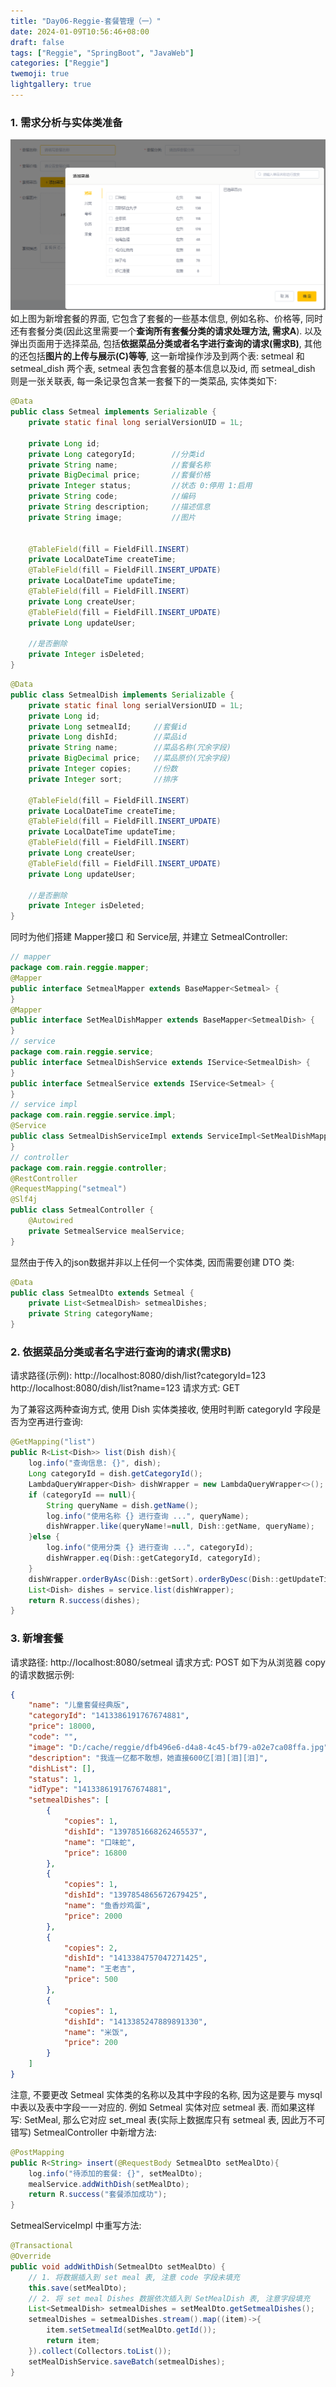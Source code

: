 ```yaml
---
title: "Day06-Reggie-套餐管理（一）"
date: 2024-01-09T10:56:46+08:00
draft: false
tags: ["Reggie", "SpringBoot", "JavaWeb"]
categories: ["Reggie"]
twemoji: true
lightgallery: true
---
```


### 1. 需求分析与实体类准备
![Alt text](image.png)
如上图为新增套餐的界面, 它包含了套餐的一些基本信息, 例如名称、价格等, 同时还有套餐分类(因此这里需要一个**查询所有套餐分类的请求处理方法, 需求A**). 以及弹出页面用于选择菜品, 包括**依据菜品分类或者名字进行查询的请求(需求B)**, 其他的还包括**图片的上传与展示(C)等等**, 这一新增操作涉及到两个表: setmeal 和 setmeal_dish 两个表, setmeal 表包含套餐的基本信息以及id, 而 setmeal_dish 则是一张关联表, 每一条记录包含某一套餐下的一类菜品, 实体类如下:
```java
@Data
public class Setmeal implements Serializable {
    private static final long serialVersionUID = 1L;

    private Long id;
    private Long categoryId;        //分类id
    private String name;            //套餐名称
    private BigDecimal price;       //套餐价格
    private Integer status;         //状态 0:停用 1:启用
    private String code;            //编码
    private String description;     //描述信息
    private String image;           //图片


    @TableField(fill = FieldFill.INSERT)
    private LocalDateTime createTime;
    @TableField(fill = FieldFill.INSERT_UPDATE)
    private LocalDateTime updateTime;
    @TableField(fill = FieldFill.INSERT)
    private Long createUser;
    @TableField(fill = FieldFill.INSERT_UPDATE)
    private Long updateUser;

    //是否删除
    private Integer isDeleted;
}
```
```java
@Data
public class SetmealDish implements Serializable {
    private static final long serialVersionUID = 1L;
    private Long id;
    private Long setmealId;     //套餐id
    private Long dishId;        //菜品id
    private String name;        //菜品名称(冗余字段)
    private BigDecimal price;   //菜品原价(冗余字段)
    private Integer copies;     //份数
    private Integer sort;       //排序

    @TableField(fill = FieldFill.INSERT)
    private LocalDateTime createTime;
    @TableField(fill = FieldFill.INSERT_UPDATE)
    private LocalDateTime updateTime;
    @TableField(fill = FieldFill.INSERT)
    private Long createUser;
    @TableField(fill = FieldFill.INSERT_UPDATE)
    private Long updateUser;

    //是否删除
    private Integer isDeleted;
}
```

同时为他们搭建 Mapper接口 和 Service层, 并建立 SetmealController:
```java
// mapper
package com.rain.reggie.mapper;
@Mapper
public interface SetmealMapper extends BaseMapper<Setmeal> {
}
@Mapper
public interface SetMealDishMapper extends BaseMapper<SetmealDish> {
}
// service
package com.rain.reggie.service;
public interface SetmealDishService extends IService<SetmealDish> {
}
public interface SetmealService extends IService<Setmeal> {
}
// service impl
package com.rain.reggie.service.impl;
@Service
public class SetmealDishServiceImpl extends ServiceImpl<SetMealDishMapper, SetmealDish> implements SetmealDishService {
}
// controller
package com.rain.reggie.controller;
@RestController
@RequestMapping("setmeal")
@Slf4j
public class SetmealController {
    @Autowired
    private SetmealService mealService;
}
```

显然由于传入的json数据并非以上任何一个实体类, 因而需要创建 DTO 类: 
```java
@Data
public class SetmealDto extends Setmeal {
    private List<SetmealDish> setmealDishes;
    private String categoryName;
}
```

### 2. 依据菜品分类或者名字进行查询的请求(需求B)
请求路径(示例):
http://localhost:8080/dish/list?categoryId=123
http://localhost:8080/dish/list?name=123
请求方式:
GET

为了兼容这两种查询方式, 使用 Dish 实体类接收, 使用时判断 categoryId 字段是否为空再进行查询:
```java
@GetMapping("list")
public R<List<Dish>> list(Dish dish){
    log.info("查询信息: {}", dish);
    Long categoryId = dish.getCategoryId();
    LambdaQueryWrapper<Dish> dishWrapper = new LambdaQueryWrapper<>();
    if (categoryId == null){
        String queryName = dish.getName();
        log.info("使用名称 {} 进行查询 ...", queryName);
        dishWrapper.like(queryName!=null, Dish::getName, queryName);
    }else {
        log.info("使用分类 {} 进行查询 ...", categoryId);
        dishWrapper.eq(Dish::getCategoryId, categoryId);
    }
    dishWrapper.orderByAsc(Dish::getSort).orderByDesc(Dish::getUpdateTime);
    List<Dish> dishes = service.list(dishWrapper);
    return R.success(dishes);
}
```

### 3. 新增套餐
请求路径:
http://localhost:8080/setmeal
请求方式:
POST
如下为从浏览器 copy 的请求数据示例:
```json
{
    "name": "儿童套餐经典版",
    "categoryId": "1413386191767674881",
    "price": 18000,
    "code": "",
    "image": "D:/cache/reggie/dfb496e6-d4a8-4c45-bf79-a02e7ca08ffa.jpg",
    "description": "我连一亿都不敢想，她直接600亿[泪][泪][泪]​",
    "dishList": [],
    "status": 1,
    "idType": "1413386191767674881",
    "setmealDishes": [
        {
            "copies": 1,
            "dishId": "1397851668262465537",
            "name": "口味蛇",
            "price": 16800
        },
        {
            "copies": 1,
            "dishId": "1397854865672679425",
            "name": "鱼香炒鸡蛋",
            "price": 2000
        },
        {
            "copies": 2,
            "dishId": "1413384757047271425",
            "name": "王老吉",
            "price": 500
        },
        {
            "copies": 1,
            "dishId": "1413385247889891330",
            "name": "米饭",
            "price": 200
        }
    ]
}
```
注意, 不要更改 Setmeal 实体类的名称以及其中字段的名称, 因为这是要与 mysql 中表以及表中字段一一对应的.
例如 Setmeal 实体对应 setmeal 表. 而如果这样写: SetMeal, 那么它对应 set_meal 表(实际上数据库只有 setmeal 表, 因此万不可错写)
SetmealController 中新增方法:
```java
@PostMapping
public R<String> insert(@RequestBody SetmealDto setMealDto){
    log.info("待添加的套餐: {}", setMealDto);
    mealService.addWithDish(setMealDto);
    return R.success("套餐添加成功");
}
```
SetmealServiceImpl 中重写方法:
```java
@Transactional
@Override
public void addWithDish(SetmealDto setMealDto) {
    // 1. 将数据插入到 set meal 表, 注意 code 字段未填充
    this.save(setMealDto);
    // 2. 将 set meal Dishes 数据依次插入到 SetMealDish 表, 注意字段填充
    List<SetmealDish> setmealDishes = setMealDto.getSetmealDishes();
    setmealDishes = setmealDishes.stream().map((item)->{
        item.setSetmealId(setMealDto.getId());
        return item;
    }).collect(Collectors.toList());
    setMealDishService.saveBatch(setmealDishes);
}
```


